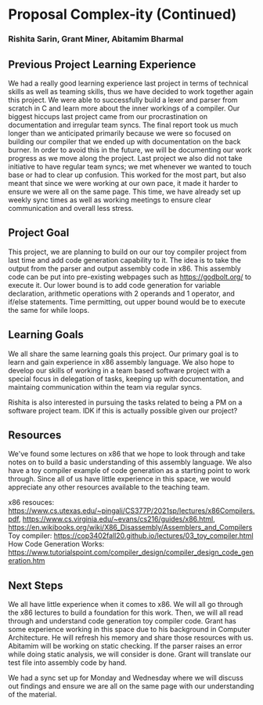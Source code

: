 # Proposal Complex-ity (Continued)
### Rishita Sarin, Grant Miner, Abitamim Bharmal
## Previous Project Learning Experience
We had a really good learning experience last project in terms of technical skills as well as teaming skills, thus we have decided to work together again this project. We were able to successfully build a lexer and parser from scratch in C and learn more about the inner workings of a compiler. Our biggest hiccups last project came from our procrastination on documentation and irregular team syncs. The final report took us much longer than we anticipated primarily because we were so focused on building our compiler that we ended up with documentation on the back burner. In order to avoid this in the future, we will be documenting our work progress as we move along the project. Last project we also did not take initiative to have regular team syncs; we met whenever we wanted to touch base or had to clear up confusion. This worked for the most part, but also meant that since we were working at our own pace, it made it harder to ensure we were all on the same page. This time, we have already set up weekly sync times as well as working meetings to ensure clear communication and overall less stress. 

## Project Goal
This project, we are planning to build on our our toy compiler project from last time and add code generation capability to it. The idea is to take the output from the parser and output assembly code in x86. This assembly code can be put into pre-existing webpages such as https://godbolt.org/ to execute it. Our lower bound is to add code generation for variable declaration, arithmetic operations with 2 operands and 1 operator, and if/else statements. Time permitting, out upper bound would be to execute the same for while loops.

## Learning Goals
We all share the same learning goals this project. Our primary goal is to learn and gain experience in x86 assembly language. We also hope to develop our skills of working in a team based software project with a special focus in delegation of tasks, keeping up with documentation, and maintaing communication within the team via regular syncs. 

Rishita is also interested in pursuing the tasks related to being a PM on a software project team. IDK if this is actually possible given our project? 

## Resources
We've found some lectures on x86 that we hope to look through and take notes on to build a basic understanding of this assembly language. We also have a toy compiler example of code generation as a starting point  to work through. 
Since all of us have little experience in this space, we would appreciate any other resources available to the teaching team. 

x86 resouces: https://www.cs.utexas.edu/~pingali/CS377P/2021sp/lectures/x86Compilers.pdf, https://www.cs.virginia.edu/~evans/cs216/guides/x86.html, https://en.wikibooks.org/wiki/X86_Disassembly/Assemblers_and_Compilers
Toy compiler: https://cop3402fall20.github.io/lectures/03_toy_compiler.html
How Code Generation Works: https://www.tutorialspoint.com/compiler_design/compiler_design_code_generation.htm

## Next Steps
We all have little experience when it comes to x86. We will all go through the x86 lectures to build a foundation for this work. 
Then, we will all read through and understand code generation toy compiler code.
Grant has some experience working in this space due to his background in Computer Architecture. He will refresh his memory and share those resources with us. 
Abitamim will be working on static checking. If the parser raises an error while doing static analysis, we will consider is done. 
Grant will translate our test file into assembly code by hand. 

We had a sync set up for Monday and Wednesday where we will discuss out findings and ensure we are all on the same page with our understanding of the material.

